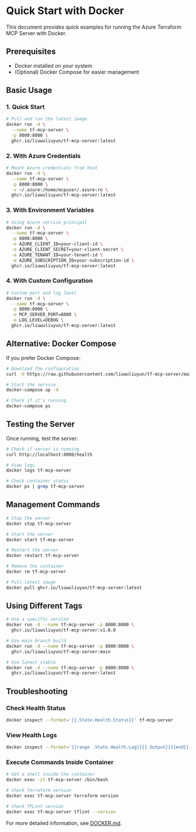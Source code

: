 # Quick Start with Docker

This document provides quick examples for running the Azure Terraform MCP Server with Docker.

## Prerequisites

- Docker installed on your system
- (Optional) Docker Compose for easier management

## Basic Usage

### 1. Quick Start
```bash
# Pull and run the latest image
docker run -d \
  --name tf-mcp-server \
  -p 8000:8000 \
  ghcr.io/liuwuliuyun/tf-mcp-server:latest
```

### 2. With Azure Credentials
```bash
# Mount Azure credentials from host
docker run -d \
  --name tf-mcp-server \
  -p 8000:8000 \
  -v ~/.azure:/home/mcpuser/.azure:ro \
  ghcr.io/liuwuliuyun/tf-mcp-server:latest
```

### 3. With Environment Variables
```bash
# Using Azure service principal
docker run -d \
  --name tf-mcp-server \
  -p 8000:8000 \
  -e AZURE_CLIENT_ID=your-client-id \
  -e AZURE_CLIENT_SECRET=your-client-secret \
  -e AZURE_TENANT_ID=your-tenant-id \
  -e AZURE_SUBSCRIPTION_ID=your-subscription-id \
  ghcr.io/liuwuliuyun/tf-mcp-server:latest
```

### 4. With Custom Configuration
```bash
# Custom port and log level
docker run -d \
  --name tf-mcp-server \
  -p 8000:8000 \
  -e MCP_SERVER_PORT=8000 \
  -e LOG_LEVEL=DEBUG \
  ghcr.io/liuwuliuyun/tf-mcp-server:latest
```

## Alternative: Docker Compose

If you prefer Docker Compose:
```bash
# Download the configuration
curl -O https://raw.githubusercontent.com/liuwuliuyun/tf-mcp-server/main/docker-compose.yml

# Start the service
docker-compose up -d

# Check if it's running
docker-compose ps
```

## Testing the Server

Once running, test the server:

```bash
# Check if server is running
curl http://localhost:8000/health

# View logs
docker logs tf-mcp-server

# Check container status
docker ps | grep tf-mcp-server
```

## Management Commands

```bash
# Stop the server
docker stop tf-mcp-server

# Start the server
docker start tf-mcp-server

# Restart the server
docker restart tf-mcp-server

# Remove the container
docker rm tf-mcp-server

# Pull latest image
docker pull ghcr.io/liuwuliuyun/tf-mcp-server:latest
```

## Using Different Tags

```bash
# Use a specific version
docker run -d --name tf-mcp-server -p 8000:8000 \
  ghcr.io/liuwuliuyun/tf-mcp-server:v1.0.0

# Use main branch build
docker run -d --name tf-mcp-server -p 8000:8000 \
  ghcr.io/liuwuliuyun/tf-mcp-server:main

# Use latest stable
docker run -d --name tf-mcp-server -p 8000:8000 \
  ghcr.io/liuwuliuyun/tf-mcp-server:latest
```

## Troubleshooting

### Check Health Status
```bash
docker inspect --format='{{.State.Health.Status}}' tf-mcp-server
```

### View Health Logs
```bash
docker inspect --format='{{range .State.Health.Log}}{{.Output}}{{end}}' tf-mcp-server
```

### Execute Commands Inside Container
```bash
# Get a shell inside the container
docker exec -it tf-mcp-server /bin/bash

# Check Terraform version
docker exec tf-mcp-server terraform version

# Check TFLint version
docker exec tf-mcp-server tflint --version
```

For more detailed information, see [DOCKER.md](DOCKER.md).
